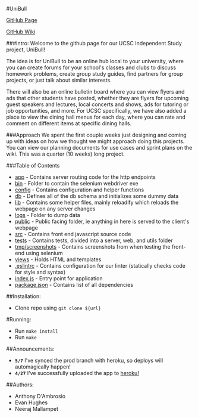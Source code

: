 #UniBull

[GitHub Page](https://github.com/Pancia/UniBull)

[GitHub Wiki](https://github.com/Pancia/UniBull/wiki)

###Intro:
Welcome to the github page for our UCSC Independent Study project, UniBull!

The idea is for UniBull to be an online hub local to your university, where you can
create forums for your school's classes and clubs to discuss homework problems,
create group study guides, find partners for group projects,
or just talk about similar interests.

There will also be an online bulletin board where
you can view flyers and ads that other students have posted, whether they are
flyers for upcoming guest speakers and lectures, local concerts and shows, ads
for tutoring or job opportunities, and more. For UCSC specifically, we have also
added a place to view the dining hall menus for each day, where you can rate and
comment on different items at specific dining halls.


###Approach
We spent the first couple weeks just designing and coming up with ideas on how we thought
we might approach doing this projects. You can view our planning documents for use cases and
sprint plans on the wiki. This was a quarter (10 weeks) long project.

###Table of Contents
* [app](https://github.com/Pancia/UniBull/tree/master/app) - Contains server routing code for the http endpoints
* [bin](https://github.com/Pancia/UniBull/tree/master/bin) - Folder to contain the selenium webdriver exe
* [config](https://github.com/Pancia/UniBull/tree/master/config) - Contains configuration and helper functions
* [db](https://github.com/Pancia/UniBull/tree/master/db) - Defines all of the db schema and initializes some dummy data
* [lib](https://github.com/Pancia/UniBull/tree/master/lib) - Contains some helper files, mainly reloadify which reloads the webpage on any server changes
* [logs](https://github.com/Pancia/UniBull/tree/master/logs) - Folder to dump data
* [public](https://github.com/Pancia/UniBull/tree/master/public) - Public facing folder, ie anything in here is served to the client's webpage
* [src](https://github.com/Pancia/UniBull/tree/master/src) - Contains front end javascript source code 
* [tests](https://github.com/Pancia/UniBull/tree/master/tests) - Contains tests, divided into a server, web, and utils folder
* [tmp/screenshots](https://github.com/Pancia/UniBull/tree/master/tmp/screenshots) - Contains screenshots from when testing the front-end using selenium
* [views](https://github.com/Pancia/UniBull/tree/master/views) - Holds HTML and templates
* [.eslintrc](https://github.com/Pancia/UniBull/tree/master/.eslintrc) - Contains configuration for our linter (statically checks code for style and syntax)
* [index.js](https://github.com/Pancia/UniBull/tree/master/index.js) - Entry point for application
* [package.json](https://github.com/Pancia/UniBull/tree/master/package.json) - Contains list of all dependencies

##Installation:
* Clone repo using `git clone ${url}`

#Running:
* Run `make install`
* Run `make`

##Announcements:
* **`5/7`** I've synced the prod branch with heroku, so deploys will automagically happen!
* **`4/27`** I've successfully uploaded the app to [heroku!](https://unibull.herokuapp.com/)

##Authors:
* Anthony D'Ambrosio
* Evan Hughes
* Neeraj Mallampet
